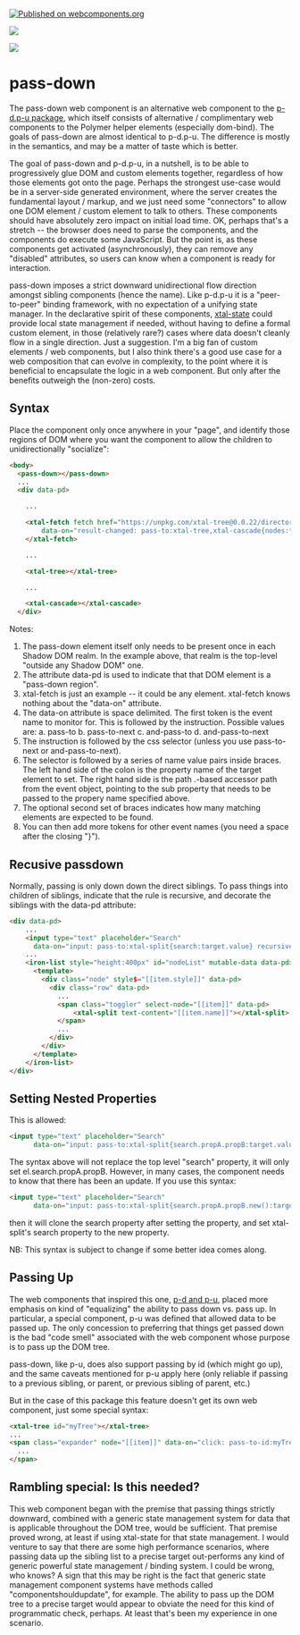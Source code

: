 [![Published on webcomponents.org](https://img.shields.io/badge/webcomponents.org-published-blue.svg)](https://www.webcomponents.org/element/pass-down)

<a href="https://nodei.co/npm/pass-down/"><img src="https://nodei.co/npm/pass-down.png"></a>

<img src="http://img.badgesize.io/https://unpkg.com/pass-down@0.0.9/build/ES6/pass-down.iife.js?compression=gzip">

# pass-down

The pass-down web component is an alternative web component to the [p-d.p-u package](https://www.webcomponents.org/element/p-d.p-u), which itself consists of alternative / complimentary web components to the Polymer helper elements (especially dom-bind).  The goals of pass-down are almost identical to p-d.p-u.  The difference is mostly in the semantics, and may be a matter of taste which is better.

The goal of pass-down and p-d.p-u, in a nutshell, is to be able to progressively glue DOM and custom elements together, regardless of how those elements got onto the page.  Perhaps the strongest use-case would be in a server-side generated environment, where the server creates the fundamental layout / markup, and we just need some "connectors" to allow one DOM element / custom element to talk to others.  These components should have absolutely zero impact on initial load time. OK, perhaps that's a stretch -- the browser does need to parse the components, and the components do execute some JavaScript.  But the point is, as these components get activated (asynchronously), they can remove any "disabled" attributes, so users can know when a component is ready for interaction.  

pass-down imposes a strict downward unidirectional flow direction amongst sibling components (hence the name).  Like p-d.p-u it is a "peer-to-peer" binding framework, with no expectation of a unifying state manager.  In the declarative spirit of these components, [xtal-state](https://www.webcomponents.org/element/xtal-state) could provide local state management if needed, without having to define a formal custom element, in those (relatively rare?) cases where data doesn't cleanly flow in a single direction.  Just a suggestion.  I'm a big fan of custom elements / web components, but I also think there's a good use case for a web composition that can evolve in complexity, to the point where it is beneficial to encapsulate the logic in a web component.  But only after the benefits outweigh the (non-zero) costs.


## Syntax
Place the component only once anywhere in your "page", and identify those regions of DOM where you want the component to allow the children to unidirectionally "socialize":

```html
<body>
  <pass-down></pass-down>
  ...
  <div data-pd>

    ...

    <xtal-fetch fetch href="https://unpkg.com/xtal-tree@0.0.22/directory.json" as="json" 
        data-on="result-changed: pass-to:xtal-tree,xtal-cascade{nodes:target.value}{2}">
    </xtal-fetch>

    ...

    <xtal-tree></xtal-tree>

    ...

    <xtal-cascade></xtal-cascade>
  </div>
```

Notes:

1)  The pass-down element itself only needs to be present once in each Shadow DOM realm.  In the example above, that realm is the top-level "outside any Shadow DOM" one.
2)  The attribute data-pd is used to indicate that that DOM element is a "pass-down region".
3)  xtal-fetch is just an example -- it could be any element.  xtal-fetch knows nothing about the "data-on" attribute.
4)  The data-on attribute is space delimited.  The first token is the event name to monitor for.  This is followed by the instruction.  Possible values are:
  a.  pass-to
  b.  pass-to-next
  c.  and-pass-to
  d.  and-pass-to-next
5)  The instruction is followed by the css selector (unless you use pass-to-next or and-pass-to-next).
6)  The selector is followed by a series of name value pairs inside braces.  The left hand side of the colon is the property name of the target element to set.  The right hand side is the path .-based accessor path from the event object, pointing to the sub property that needs to be passed to the propery name specified above.
7)  The optional second set of braces indicates how many matching elements are expected to be found.
8)  You can then add more tokens for other event names (you need a space after the closing "}").

## Recusive passdown

Normally, passing is only down down the direct siblings.  To pass things into children of siblings, indicate that the rule is recursive, and decorate the siblings with the data-pd attribute:

```html
<div data-pd>
    ...
    <input type="text" placeholder="Search" 
      data-on="input: pass-to:xtal-split{search:target.value} recursive" >
    ...
    <iron-list style="height:400px" id="nodeList" mutable-data data-pd>
      <template>
        <div class="node" style$="[[item.style]]" data-pd>
          <div class="row" data-pd>
            ...
            <span class="toggler" select-node="[[item]]" data-pd>
                <xtal-split text-content="[[item.name]]"></xtal-split>
            </span>
            ...
          </div>
        </div>
      </template>
    </iron-list>
</div>
```

## Setting Nested Properties

This is allowed:

```html
<input type="text" placeholder="Search" 
      data-on="input: pass-to:xtal-split{search.propA.propB:target.value} recursive" >
```

The syntax above will not replace the top level "search" property, it will only set el.search.propA.propB.  However, in many cases, the component needs to know that there has been an update.  If you use this syntax:

```html
<input type="text" placeholder="Search" 
      data-on="input: pass-to:xtal-split{search.propA.propB.new():target.value} recursive" >
```

then it will clone the search property after setting the property, and set xtal-split's search property to the new property.

NB:  This syntax is subject to change if some better idea comes along.

## Passing Up

The web components that inspired this one, [p-d and p-u](https://www.webcomponents.org/element/p-d.p-u), placed more emphasis on kind of "equalizing" the ability to pass down vs. pass up.  In particular, a special component, p-u was defined that allowed data to be passed up.  The only concession to preferring that things get passed down is the bad "code smell" associated with the web component whose purpose is to pass up the DOM tree.

pass-down, like p-u, does also support passing by id (which might go up), and the same caveats mentioned for p-u apply here (only reliable if passing to a previous sibling, or parent, or previous sibling of parent, etc.)

But in the case of this package this feature doesn't get its own web component, just some special syntax:

```html
<xtal-tree id="myTree"></xtal-tree>
...
<span class="expander" node="[[item]]" data-on="click: pass-to-id:myTree{toggledNode:target.node} skip-init">
  ...
</span>
```

## Rambling special:  Is this needed?

This web component began with the premise that passing things strictly downward, combined with a generic state management system for data that is applicable throughout the DOM tree, would be sufficient.  That premise proved wrong, at least if using xtal-state for that state management.  I would venture to say that there are some high performance scenarios, where passing data up the sibling list to a precise target out-performs any kind of generic powerful state management / binding system.  I could be wrong, who knows?  A sign that this may be right is the fact that generic state management component systems have methods called "componentshouldupdate", for example.  The ability to pass up the DOM tree to a precise target would appear to obviate the need for this kind of programmatic check, perhaps.  At least that's been my experience in one scenario.






